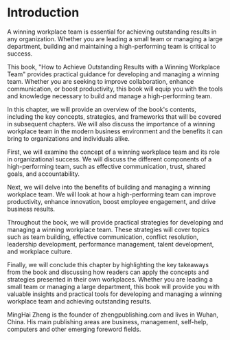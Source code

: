# Introduction

A winning workplace team is essential for achieving outstanding results in any organization. Whether you are leading a small team or managing a large department, building and maintaining a high-performing team is critical to success.

This book, "How to Achieve Outstanding Results with a Winning Workplace Team" provides practical guidance for developing and managing a winning team. Whether you are seeking to improve collaboration, enhance communication, or boost productivity, this book will equip you with the tools and knowledge necessary to build and manage a high-performing team.

In this chapter, we will provide an overview of the book's contents, including the key concepts, strategies, and frameworks that will be covered in subsequent chapters. We will also discuss the importance of a winning workplace team in the modern business environment and the benefits it can bring to organizations and individuals alike.

First, we will examine the concept of a winning workplace team and its role in organizational success. We will discuss the different components of a high-performing team, such as effective communication, trust, shared goals, and accountability.

Next, we will delve into the benefits of building and managing a winning workplace team. We will look at how a high-performing team can improve productivity, enhance innovation, boost employee engagement, and drive business results.

Throughout the book, we will provide practical strategies for developing and managing a winning workplace team. These strategies will cover topics such as team building, effective communication, conflict resolution, leadership development, performance management, talent development, and workplace culture.

Finally, we will conclude this chapter by highlighting the key takeaways from the book and discussing how readers can apply the concepts and strategies presented in their own workplaces. Whether you are leading a small team or managing a large department, this book will provide you with valuable insights and practical tools for developing and managing a winning workplace team and achieving outstanding results.

MingHai Zheng is the founder of zhengpublishing.com and lives in Wuhan, China. His main publishing areas are business, management, self-help, computers and other emerging foreword fields.
